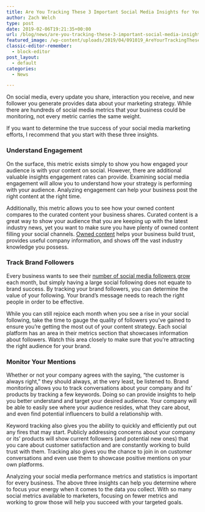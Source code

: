 ```yaml
---
title: Are You Tracking These 3 Important Social Media Insights for Your Business?
author: Zach Welch
type: post
date: 2019-02-06T19:21:35+00:00
url: /blog/news/are-you-tracking-these-3-important-social-media-insights-for-your-business
featured_image: /wp-content/uploads/2019/04/091019_AreYourTrackingThese3ImportantSMinsights_BG.jpg
classic-editor-remember:
  - block-editor
post_layout:
  - default
categories:
  - News

---
```

On social media, every update you share, interaction you receive, and new follower you generate provides data about your marketing strategy. While there are hundreds of social media metrics that your business could be monitoring, not every metric carries the same weight. &nbsp;  


If you want to determine the true success of your social media marketing efforts, I recommend that you start with these three insights.  


### **Understand Engagement**   


On the surface, this metric exists simply to show you how engaged your audience is with your content on social. However, there are additional valuable insights engagement rates can provide. Examining social media engagement will allow you to understand how your strategy is performing with your audience. Analyzing engagement can help your business post the right content at the right time.  


Additionally, this metric allows you to see how your owned content compares to the curated content your business shares. Curated content is a great way to show your audience that you are keeping up with the latest industry news, yet you want to make sure you have plenty of owned content filling your social channels. [Owned content][1] helps your business build trust, provides useful company information, and shows off the vast industry knowledge you possess.  


### **Track Brand Followers**  


Every business wants to see their [number of social media followers grow][2] each month, but simply having a large social following does not equate to brand success. By tracking your brand followers, you can determine the value of your following. Your brand’s message needs to reach the right people in order to be effective.   


While you can still rejoice each month when you see a rise in your social following, take the time to gauge the quality of followers you’ve gained to ensure you’re getting the most out of your content strategy. Each social platform has an area in their metrics section that showcases information about followers. Watch this area closely to make sure that you’re attracting the right audience for your brand.  


### **Monitor Your Mentions**  


Whether or not your company agrees with the saying, “the customer is always right,” they should always, at the very least, be listened to. Brand monitoring allows you to track conversations about your company and its’ products by tracking a few keywords. Doing so can provide insights to help you better understand and target your desired audience. Your company will be able to easily see where your audience resides, what they care about, and even find potential influencers to build a relationship with.  


Keyword tracking also gives you the ability to quickly and efficiently put out any fires that may start. Publicly addressing concerns about your company or its’ products will show current followers (and potential new ones) that you care about customer satisfaction and are constantly working to build trust with them. Tracking also gives you the chance to join in on customer conversations and even use them to showcase positive mentions on your own platforms.   


Analyzing your social media performance metrics and statistics is important for every business. The above three insights can help you determine where to focus your energy when it comes to the data you collect. With so many social metrics available to marketers, focusing on fewer metrics and working to grow those will help you succeed with your targeted goals.

 [1]: http://localhost/brandglue/old-website/blog/tips/4-ways-to-increase-organic-twitter-traffic-and-conversions
 [2]: http://localhost/brandglue/old-website/blog/tips/looking-to-grow-your-following-on-instagram-follow-these-6-simple-steps
